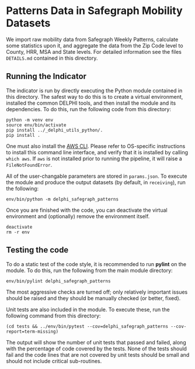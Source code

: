# Patterns Data in Safegraph Mobility Datasets

We import raw mobility data from Safegraph Weekly Patterns, calculate some 
statistics upon it, and aggregate the data from the Zip Code level to County,
HRR, MSA and State levels. For detailed information see the files `DETAILS.md` 
contained in this directory.

## Running the Indicator

The indicator is run by directly executing the Python module contained in this
directory. The safest way to do this is to create a virtual environment,
installed the common DELPHI tools, and then install the module and its
dependencies. To do this, run the following code from this directory:

```
python -m venv env
source env/bin/activate
pip install ../_delphi_utils_python/.
pip install .
```

One must also install the
[AWS CLI](https://docs.aws.amazon.com/cli/latest/userguide/cli-chap-welcome.html).
Please refer to OS-specific instructions to install this command line
interface, and verify that it is installed by calling `which aws`.
If `aws` is not installed prior to running the pipeline, it will raise
a `FileNotFoundError`.

All of the user-changable parameters are stored in `params.json`. To execute
the module and produce the output datasets (by default, in `receiving`), run
the following:

```
env/bin/python -m delphi_safegraph_patterns
```

Once you are finished with the code, you can deactivate the virtual environment
and (optionally) remove the environment itself.

```
deactivate
rm -r env
```

## Testing the code

To do a static test of the code style, it is recommended to run **pylint** on
the module. To do this, run the following from the main module directory:

```
env/bin/pylint delphi_safegraph_patterns
```

The most aggressive checks are turned off; only relatively important issues
should be raised and they should be manually checked (or better, fixed).

Unit tests are also included in the module. To execute these, run the following
command from this directory:

```
(cd tests && ../env/bin/pytest --cov=delphi_safegraph_patterns --cov-report=term-missing)
```

The output will show the number of unit tests that passed and failed, along
with the percentage of code covered by the tests. None of the tests should
fail and the code lines that are not covered by unit tests should be small and
should not include critical sub-routines.
